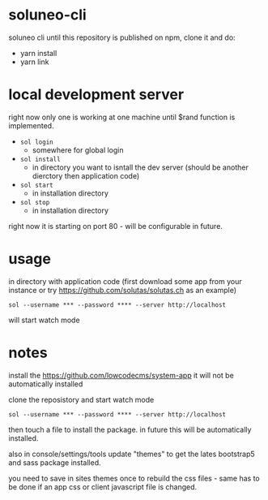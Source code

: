 # soluneo-cli

soluneo cli
until this repository is published on npm, clone it and do:

- yarn install
- yarn link

# local development server

right now only one is working at one machine until $rand function is implemented.

- ```sol login```
  - somewhere for global login
- ```sol install```
  - in directory you want to isntall the dev server (should be another dierctory then application code)
- ```sol start```
  - in installation directory
- ```sol stop```
  - in installation directory

right now it is starting on port 80 - will be configurable in future.



# usage

in directory with application code (first download some app from your instance or try https://github.com/solutas/solutas.ch as an example)

```
sol --username *** --password **** --server http://localhost
```

will start watch mode


# notes

install the https://github.com/lowcodecms/system-app it will not be automatically installed

clone the reposistory and start watch mode 
```
sol --username *** --password **** --server http://localhost

```
then touch a file to install the package. in future this will be automatically installed.

also in console/settings/tools update "themes" to get the lates bootstrap5 and sass package installed.

you need to save in sites themes once to rebuild the css files - same has to be done if an app css or client javascript file is changed.

